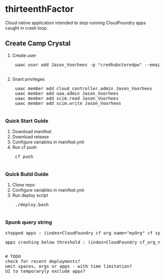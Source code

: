 # thirteenthFactor
Cloud native application intended to stop running CloudFoundry apps caught in crash loop.

## Create Camp Crystal
1. Create user
	<pre>
	uaac user add Jason_Voorhees -p "credhubstoredpw" --emails 'looksLikeAppInCrashLoop-STOPPED'
	</pre>
2. Grant privileges
	<pre>
	uaac member add cloud_controller.admin Jason_Voorhees
	uaac member add uaa.admin Jason_Voorhees
	uaac member add scim.read Jason_Voorhees
	uaac member add scim.write Jason_Voorhees
	</pre>

### Quick Start Guide
1. Download manifest
2. Download release
3. Configure variables in manifest.yml
4. Run cf push
	<pre>
	cf push
	</pre>

### Quick Build Guide
1. Clone repo
2. Configure variables in manifest.yml
3. Run deploy script
	<pre>
	./deploy.bash
	</pre>

### Spunk query string
<pre>stopped apps : (index=CloudFoundry cf_org_name="myOrg" cf_space_name="mySpae")  | spath cf_app_name  | search cf_app_name=thirteenthfactor | search source=diego_cell | search msg=*killing*</pre>
<pre>apps crashing below threshold : (index=CloudFoundry cf_org_name="myOrg" cf_space_name="mySpace")  | spath cf_app_name  | search cf_app_name=thirteenthfactor | search source=diego_cell | search msg=*now*<pre>

# TODO
check for recent deployments?
omit spaces, orgs or apps - with time limitation?
UI to temporaryly exclude apps?
